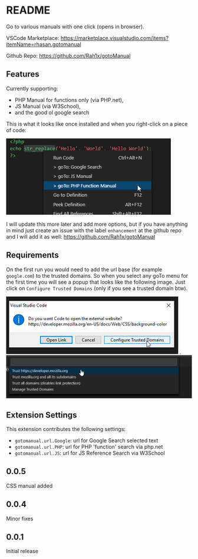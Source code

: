 # README

Go to various manuals with one click (opens in browser).

VSCode Marketplace:
https://marketplace.visualstudio.com/items?itemName=rhasan.gotomanual

Github Repo:
https://github.com/Rah1x/gotoManual

## Features

Currently supporting:

* PHP Manual for functions only (via PHP.net),
* JS Manual (via W3School),
* and the good ol google search

This is what it looks like once installed and when you right-click on a piece of code:

![Output](resources/output.png)

I will update this more later and add more options, but if you have anything in mind just create an issue with the label `enhancement` at the github repo and I will add it as well:
https://github.com/Rah1x/gotoManual

## Requirements

On the first run you would need to add the url base (for example `google.com`) to the trusted domains.
So when you select any goTo menu for the first time you will see a popup that looks like the following image. Just click on `Configure Trusted Domains` (only if you see a trusted domain btw).

![Add To Trusted Step 1](resources/add_to_trusted_1.png)
.
![Add To Trusted Step 2](resources/add_to_trusted_2.png)

## Extension Settings

This extension contributes the following settings:

* `gotomanual.url.Google`: url for Google Search selected text
* `gotomanual.url.PHP`: url for PHP 'function' search via php.net
* `gotomanual.url.JS`: url for JS Reference Search via W3School


## 0.0.5

CSS manual added

## 0.0.4

Minor fixes

## 0.0.1

Initial release
